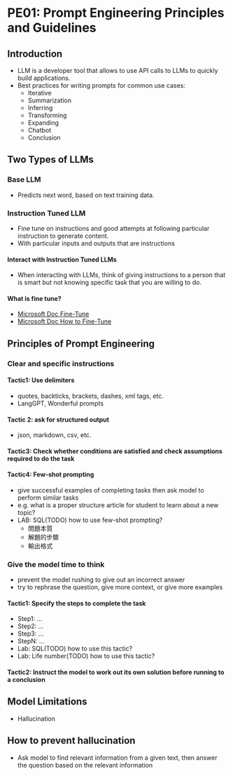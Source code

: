 # PE01: Prompt Engineering Principles and Guidelines

## Introduction

- LLM is a developer tool that allows to use API calls to LLMs to quickly build applications.
- Best practices for writing prompts for common use cases:
    - Iterative
    - Summarization
    - Inferring
    - Transforming
    - Expanding
    - Chatbot
    - Conclusion

## Two Types of LLMs

### Base LLM

- Predicts next word, based on text training data.

### Instruction Tuned LLM

- Fine tune on instructions and good attempts at following particular instruction to generate content.
- With particular inputs and outputs that are instructions

#### Interact with Instruction Tuned LLMs

- When interacting with LLMs, think of giving instructions to a person that is smart but not knowing specific task that
  you are willing to do.

#### What is fine tune?

- [Microsoft Doc Fine-Tune](https://learn.microsoft.com/en-us/windows/ai/fine-tuning)
- [Microsoft Doc How to Fine-Tune](https://learn.microsoft.com/en-us/azure/ai-services/openai/how-to/fine-tuning?tabs=turbo%2Cpython-new&pivots=programming-language-studio)

## Principles of Prompt Engineering

### Clear and specific instructions

#### Tactic1: Use delimiters

- quotes, backticks, brackets, dashes, xml tags, etc.
- LangGPT, Wonderful prompts

#### Tactic 2: ask for structured output

- json, markdown, csv, etc.

#### Tactic3: Check whether conditions are satisfied and check assumptions required to do the task

#### Tactic4: Few-shot prompting

- give successful examples of completing tasks then ask model to perform similar tasks
- e.g. what is a proper structure article for student to learn about a new topic?
- LAB: SQL(TODO) how to use few-shot prompting?
    - 問題本質
    - 解題的步驟
    - 輸出格式

### Give the model time to think

- prevent the model rushing to give out an incorrect answer
- try to rephrase the question, give more context, or give more examples

#### Tactic1: Specify the steps to complete the task

- Step1: ...
- Step2: ...
- Step3: ...
- StepN: ...
- Lab: SQL(TODO) how to use this tactic?
- Lab: Life number(TODO) how to use this tactic?

#### Tactic2: Instruct the model to work out its own solution before running to a conclusion

## Model Limitations

- Hallucination

## How to prevent hallucination

- Ask model to find relevant information from a given text, then answer the question based on the relevant information